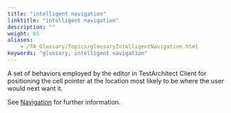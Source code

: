 ```yaml
--- 
title: "intelligent navigation"
linktitle: "intelligent navigation"
description: ""
weight: 65
aliases: 
    - /TA_Glossary/Topics/glossaryIntelligentNavigation.html
keywords: "glossary, intelligent navigation"
---
```


A set of behaviors employed by the editor in TestArchitect Client for positioning the cell pointer at the location most likely to be where the user would next want it.

See [Navigation](/user-guide/getting-started/the-test-editor/#section.intelligent_nav) for further information.

